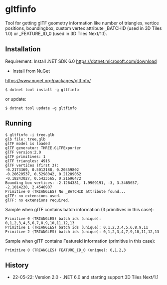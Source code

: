 # gltfinfo

Tool for getting glTF geometry information like number of triangles, vertice positions, boundingbox, custom vertex attribute _BATCHID (used in 3D Tiles 1.0)
or _FEATURE_ID_0 (used in 3D Tiles Next/1.1).

## Installation

Requirement: Install .NET SDK 6.0 https://dotnet.microsoft.com/download

- Install from NuGet

https://www.nuget.org/packages/gltfinfo/

```
$ dotnet tool install -g gltfinfo
```

or update:

```
$ dotnet tool update -g gltfinfo
```

## Running

```
$ gltfinfo -i tree.glb
glb file: tree.glb
glTF model is loaded
glTF generator: THREE.GLTFExporter
glTF version:2.0
glTF primitives: 1
glTF triangles: 4916
glTF vertices (first 3):
-0.2173369, 0.5012188, 0.20359802
-0.20620537, 0.5298042, 0.21289062
-0.18243027, 0.5423565, 0.21696472
Bounding box vertices: -2.1264381, 1.9909191, -3, 3.3465657, -2.1014228, 2.4548907
Primitive 0 (TRIANGLES) No _BATCHID attribute found...
glTF: no extensions used.
glTF: no extensions required.
```

Sample when glTF contains batch information (3 primitives in this case):

```
Primitive 0 (TRIANGLES) batch ids (unique): 0,1,2,3,4,5,6,7,8,9,10,11,12,13
Primitive 1 (TRIANGLES) batch ids (unique): 0,1,2,3,4,5,6,8,9,11
Primitive 2 (TRIANGLES) batch ids (unique): 0,1,2,3,4,7,9,10,11,12,13
```

Sample when glTF contains FeatureId information (primitive in this case):

```
Primitive 0 (TRIANGLES) FEATURE_ID_0 (unique): 0,1,2,3
```

## History

- 22-05-22: Version 2.0 - .NET 6.0 and starting support 3D Tiles Next/1.1 

